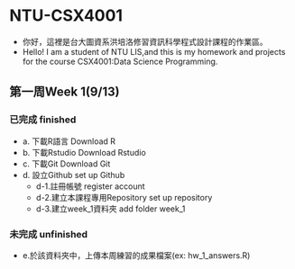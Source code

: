 # NTU-CSX4001
- 你好，這裡是台大圖資系洪培洛修習資訊科學程式設計課程的作業區。
- Hello! I am a student of NTU LIS,and this is my homework and projects for the course CSX4001:Data Science Programming.

## 第一周Week 1(9/13)
### 已完成 finished
- a. 下載R語言              Download R
- b. 下載Rstudio            Download Rstudio
- c. 下載Git                Download Git
- d. 設立Github             set up Github
	- d-1.註冊帳號                    register account
	- d-2.建立本課程專用Repository     set up repository
	- d-3.建立week_1資料夾             add folder week_1
### 未完成 unfinished
- e.於該資料夾中，上傳本周練習的成果檔案(ex: hw_1_answers.R)
